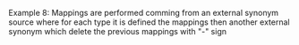 Example 8:
Mappings are performed comming from an external synonym source where for each type it is defined the mappings then
another external synonym which delete the previous mappings with "-" sign